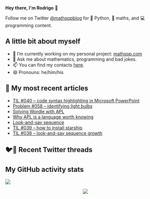 **Hey there, I'm Rodrigo** 👋

Follow me on Twitter [@mathsppblog][twitter] for 🐍 Python, 🧠 maths, and 💻 programming content.


## A little bit about myself

- 🔭 I’m currently working on my personal project: [mathspp.com](https://mathspp.com)
- 💬 Ask me about mathematics, programming and bad jokes.
- 📫 You can find my contacts [here](https://mathspp.com/about#contacts).
- 😄 Pronouns: he/him/his


## 📖 My most recent articles

<!-- BLOG-POST-LIST:START -->
- [TIL #040 – code syntax highlighting in Microsoft PowerPoint](https://mathspp.com/blog/til/040)
- [Problem #058 – identifying light bulbs](https://mathspp.com/blog/problems/identifying-light-bulbs)
- [Solving Wordle with APL](https://mathspp.com/blog/solving-wordle-with-apl)
- [Why APL is a language worth knowing](https://mathspp.com/blog/why-apl-is-a-language-worth-knowing)
- [Look-and-say sequence](https://mathspp.com/blog/look-and-say-sequence)
- [TIL #039 – how to install starship](https://mathspp.com/blog/til/039)
- [TIL #038 – look-and-say sequence growth](https://mathspp.com/blog/til/038)
<!-- BLOG-POST-LIST:END -->


## 🐦📝 Recent Twitter threads

<!-- TWITTER-THREAD-LIST:START -->
<!-- TWITTER-THREAD-LIST:END -->


##  My GitHub activity stats

![](https://github-readme-stats.vercel.app/api?username=RodrigoGiraoSerrao&hide=stars&count_private=true&show_icons=true)

<p align='center'><img src='https://visitor-badge.laobi.icu/badge?page_id=RodrigoGiraoSerrao'></p>

[twitter]: https://twitter.com/mathsppblog
